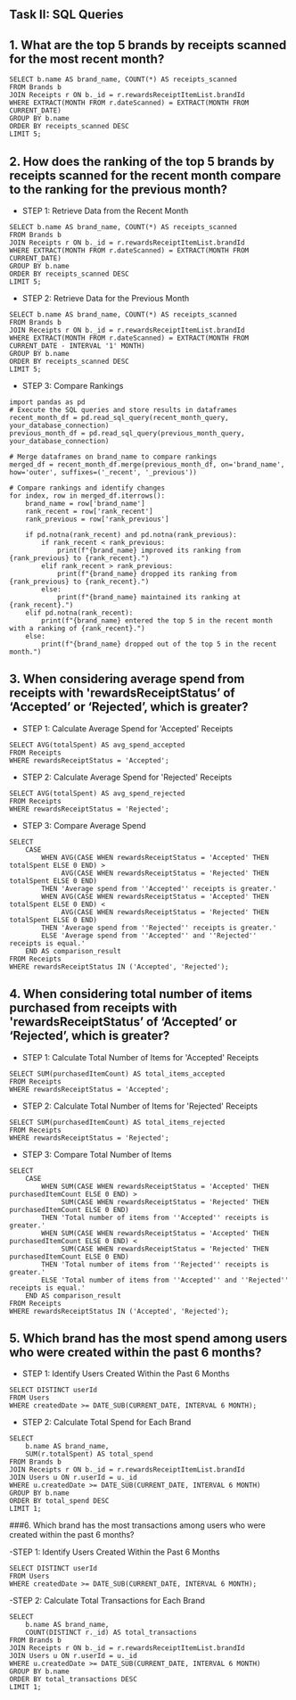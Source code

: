 ## Task II: SQL Queries

## 1. What are the top 5 brands by receipts scanned for the most recent month?

```
SELECT b.name AS brand_name, COUNT(*) AS receipts_scanned
FROM Brands b
JOIN Receipts r ON b._id = r.rewardsReceiptItemList.brandId
WHERE EXTRACT(MONTH FROM r.dateScanned) = EXTRACT(MONTH FROM CURRENT_DATE)
GROUP BY b.name
ORDER BY receipts_scanned DESC
LIMIT 5;
```

## 2. How does the ranking of the top 5 brands by receipts scanned for the recent month compare to the ranking for the previous month?

- STEP 1: Retrieve Data from the Recent Month
```
SELECT b.name AS brand_name, COUNT(*) AS receipts_scanned
FROM Brands b
JOIN Receipts r ON b._id = r.rewardsReceiptItemList.brandId
WHERE EXTRACT(MONTH FROM r.dateScanned) = EXTRACT(MONTH FROM CURRENT_DATE)
GROUP BY b.name
ORDER BY receipts_scanned DESC
LIMIT 5;
```
- STEP 2: Retrieve Data for the Previous Month
```
SELECT b.name AS brand_name, COUNT(*) AS receipts_scanned
FROM Brands b
JOIN Receipts r ON b._id = r.rewardsReceiptItemList.brandId
WHERE EXTRACT(MONTH FROM r.dateScanned) = EXTRACT(MONTH FROM CURRENT_DATE - INTERVAL '1' MONTH)
GROUP BY b.name
ORDER BY receipts_scanned DESC
LIMIT 5;
```
- STEP 3: Compare Rankings
```
import pandas as pd
# Execute the SQL queries and store results in dataframes
recent_month_df = pd.read_sql_query(recent_month_query, your_database_connection)
previous_month_df = pd.read_sql_query(previous_month_query, your_database_connection)

# Merge dataframes on brand_name to compare rankings
merged_df = recent_month_df.merge(previous_month_df, on='brand_name', how='outer', suffixes=('_recent', '_previous'))

# Compare rankings and identify changes
for index, row in merged_df.iterrows():
    brand_name = row['brand_name']
    rank_recent = row['rank_recent']
    rank_previous = row['rank_previous']
    
    if pd.notna(rank_recent) and pd.notna(rank_previous):
        if rank_recent < rank_previous:
            print(f"{brand_name} improved its ranking from {rank_previous} to {rank_recent}.")
        elif rank_recent > rank_previous:
            print(f"{brand_name} dropped its ranking from {rank_previous} to {rank_recent}.")
        else:
            print(f"{brand_name} maintained its ranking at {rank_recent}.")
    elif pd.notna(rank_recent):
        print(f"{brand_name} entered the top 5 in the recent month with a ranking of {rank_recent}.")
    else:
        print(f"{brand_name} dropped out of the top 5 in the recent month.")
```

## 3. When considering average spend from receipts with 'rewardsReceiptStatus’ of ‘Accepted’ or ‘Rejected’, which is greater?
   
- STEP 1: Calculate Average Spend for 'Accepted' Receipts

```
SELECT AVG(totalSpent) AS avg_spend_accepted
FROM Receipts
WHERE rewardsReceiptStatus = 'Accepted';
```

- STEP 2: Calculate Average Spend for 'Rejected' Receipts
```
SELECT AVG(totalSpent) AS avg_spend_rejected
FROM Receipts
WHERE rewardsReceiptStatus = 'Rejected';
```

- STEP 3: Compare Average Spend
```
SELECT
    CASE
        WHEN AVG(CASE WHEN rewardsReceiptStatus = 'Accepted' THEN totalSpent ELSE 0 END) >
             AVG(CASE WHEN rewardsReceiptStatus = 'Rejected' THEN totalSpent ELSE 0 END)
        THEN 'Average spend from ''Accepted'' receipts is greater.'
        WHEN AVG(CASE WHEN rewardsReceiptStatus = 'Accepted' THEN totalSpent ELSE 0 END) <
             AVG(CASE WHEN rewardsReceiptStatus = 'Rejected' THEN totalSpent ELSE 0 END)
        THEN 'Average spend from ''Rejected'' receipts is greater.'
        ELSE 'Average spend from ''Accepted'' and ''Rejected'' receipts is equal.'
    END AS comparison_result
FROM Receipts
WHERE rewardsReceiptStatus IN ('Accepted', 'Rejected');
```
## 4. When considering total number of items purchased from receipts with 'rewardsReceiptStatus’ of ‘Accepted’ or ‘Rejected’, which is greater?

- STEP 1: Calculate Total Number of Items for 'Accepted' Receipts
```
SELECT SUM(purchasedItemCount) AS total_items_accepted
FROM Receipts
WHERE rewardsReceiptStatus = 'Accepted';
```

- STEP 2: Calculate Total Number of Items for 'Rejected' Receipts
```
SELECT SUM(purchasedItemCount) AS total_items_rejected
FROM Receipts
WHERE rewardsReceiptStatus = 'Rejected';
```

- STEP 3: Compare Total Number of Items
```
SELECT
    CASE
        WHEN SUM(CASE WHEN rewardsReceiptStatus = 'Accepted' THEN purchasedItemCount ELSE 0 END) >
             SUM(CASE WHEN rewardsReceiptStatus = 'Rejected' THEN purchasedItemCount ELSE 0 END)
        THEN 'Total number of items from ''Accepted'' receipts is greater.'
        WHEN SUM(CASE WHEN rewardsReceiptStatus = 'Accepted' THEN purchasedItemCount ELSE 0 END) <
             SUM(CASE WHEN rewardsReceiptStatus = 'Rejected' THEN purchasedItemCount ELSE 0 END)
        THEN 'Total number of items from ''Rejected'' receipts is greater.'
        ELSE 'Total number of items from ''Accepted'' and ''Rejected'' receipts is equal.'
    END AS comparison_result
FROM Receipts
WHERE rewardsReceiptStatus IN ('Accepted', 'Rejected');
```

## 5. Which brand has the most spend among users who were created within the past 6 months?

- STEP 1: Identify Users Created Within the Past 6 Months
```
SELECT DISTINCT userId
FROM Users
WHERE createdDate >= DATE_SUB(CURRENT_DATE, INTERVAL 6 MONTH);
```
- STEP 2: Calculate Total Spend for Each Brand
```
SELECT
    b.name AS brand_name,
    SUM(r.totalSpent) AS total_spend
FROM Brands b
JOIN Receipts r ON b._id = r.rewardsReceiptItemList.brandId
JOIN Users u ON r.userId = u._id
WHERE u.createdDate >= DATE_SUB(CURRENT_DATE, INTERVAL 6 MONTH)
GROUP BY b.name
ORDER BY total_spend DESC
LIMIT 1;
```

###6. Which brand has the most transactions among users who were created within the past 6 months?

-STEP 1: Identify Users Created Within the Past 6 Months

```
SELECT DISTINCT userId
FROM Users
WHERE createdDate >= DATE_SUB(CURRENT_DATE, INTERVAL 6 MONTH);
```

-STEP 2: Calculate Total Transactions for Each Brand

```
SELECT
    b.name AS brand_name,
    COUNT(DISTINCT r._id) AS total_transactions
FROM Brands b
JOIN Receipts r ON b._id = r.rewardsReceiptItemList.brandId
JOIN Users u ON r.userId = u._id
WHERE u.createdDate >= DATE_SUB(CURRENT_DATE, INTERVAL 6 MONTH)
GROUP BY b.name
ORDER BY total_transactions DESC
LIMIT 1;
```
